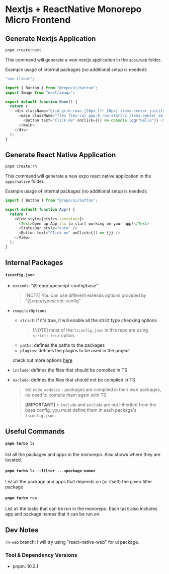 # Nextjs + ReactNative Monorepo Micro Frontend

## Generate Nextjs Application

```bash
pnpm create:next
```

This command will generate a new nextjs application in the `apps/web` folder.

Example usage of internal packages (no additional setup is needed):

```ts
"use client";

import { Button } from "@repo/ui/button";
import Image from "next/image";

export default function Home() {
  return (
    <div className="grid grid-rows-[20px_1fr_20px] items-center justify-items-center min-h-screen p-8 pb-20 gap-16 sm:p-20 font-[family-name:var(--font-geist-sans)]">
      <main className="flex flex-col gap-8 row-start-2 items-center sm:items-start">
        <Button text="Click me" onClick={() => console.log("Hello")} />
      </main>
    </div>
  );
}
```

## Generate React Native Application

```bash
pnpm create:rn
```

This command will generate a new expo react native application in the `apps/native` folder.

Example usage of internal packages (no additional setup is needed):

```ts
import { Button } from "@repo/ui/button";

export default function App() {
  return (
    <View style={styles.container}>
      <Text>Open up App.tsx to start working on your app!</Text>
      <StatusBar style="auto" />
      <Button text="Click me" onClick={() => {}} />
    </View>
  );
}
```

## Internal Packages

#### `tsconfig.json`

- `extends`: "@repo/typescript-config/base"

  > [NOTE]
  > You can use different extends options provided by "@repo/typescript-config"

- `compilerOptions`

  - `strict`: if it's true, it will enable all the strict type checking options
    > [NOTE]
    > most of the `tsconfig.json` in this repo are using `strict: true` option.
  - `paths`: defines the paths to the packages
  - `plugins`: defines the plugins to be used in the project

  check out more options [here](https://www.typescriptlang.org/tsconfig/#compilerOptions)

- `include`: defines the files that should be compiled in TS

- `exclude`: defines the files that should not be compiled in TS

  > ex) `node_modules` - packages are compiled in their own packages, no need to compile them again with TS

  > **[IMPORTANT]** > `include` and `exclude` are not inherited from the base config,
  > you must define them in each package's `tsconfig.json`.

## Useful Commands

#### `pnpm turbo ls`

list all the packages and apps in the monorepo. Also shows where they are located.

#### `pnpm turbo ls --filter ...<package-name>`

List all the package and apps that depends on (or itself) the given filter package

#### `pnpm turbo run`

List all the tasks that can be run in the monorepo. Each task also includes app and package names that it can be run on.

## Dev Notes

`rn-web` branch: I will try using "react-native-web" for ui package.

### Tool & Dependency Versions

- pnpm: 10.2.1
